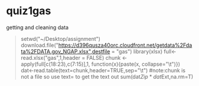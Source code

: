 # quiz1gas
getting and cleaning data

> setwd("~/Desktop/assignment")
> download.file("https://d396qusza40orc.cloudfront.net/getdata%2Fdata%2FDATA.gov_NGAP.xlsx",destfile = "gas")
> library(xlsx)
> full<-read.xlsx("gas",1,header = FALSE)
> chunk <- apply(full[c(18:23),c(7:15)],1, function(x){paste(x, collapse="\t")})
> dat<-read.table(text=chunk,header=TRUE,sep="\t") #note:chunk is not a file so use text= to get the text out 
> sum(dat$Zip*dat$Ext,na.rm=T)
